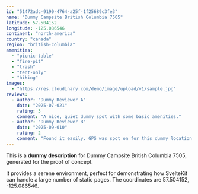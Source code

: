 ```yaml
---
id: "51472adc-9190-4764-a25f-1f25689c3fe3"
name: "Dummy Campsite British Columbia 7505"
latitude: 57.504152
longitude: -125.086546
continent: "north-america"
country: "canada"
region: "british-columbia"
amenities:
  - "picnic-table"
  - "fire-pit"
  - "trash"
  - "tent-only"
  - "hiking"
images:
  - "https://res.cloudinary.com/demo/image/upload/v1/sample.jpg"
reviews:
  - author: "Dummy Reviewer A"
    date: "2025-07-021"
    rating: 3
    comment: "A nice, quiet dummy spot with some basic amenities."
  - author: "Dummy Reviewer B"
    date: "2025-09-010"
    rating: 2
    comment: "Found it easily. GPS was spot on for this dummy location."
---
```


This is a **dummy description** for Dummy Campsite British Columbia 7505, generated for the proof of concept.

It provides a serene environment, perfect for demonstrating how SvelteKit can handle a large number of static pages. The coordinates are 57.504152, -125.086546.
